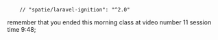        // "spatie/laravel-ignition": "^2.0"
remember that you ended this morning class at video number 11 session time 9:48;